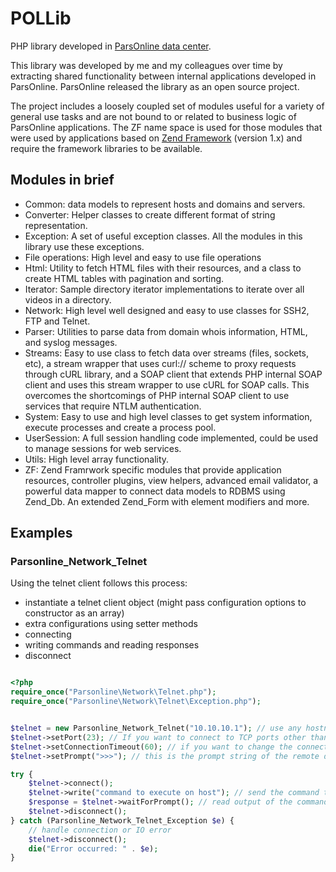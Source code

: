 # POLLib

PHP library developed in [ParsOnline data center][1].

This library was developed by me and my colleagues over time by extracting shared functionality between internal applications developed in ParsOnline. ParsOnline released the library as an open source project.

The project includes a loosely coupled set of modules useful for a variety of general use tasks and are not bound to or related to business logic of ParsOnline applications.
The ZF name space is used for those modules that were used by applications based on [Zend Framework][2] (version 1.x) and require the framework libraries to be available.

## Modules in brief

 * Common: data models to represent hosts and domains and servers.
 * Converter: Helper classes to create different format of string representation.
 * Exception: A set of useful exception classes. All the modules in this library use these exceptions.
 * File operations: High level and easy to use file operations
 * Html: Utility to fetch HTML files with their resources, and a class to create HTML tables with pagination and sorting.
 * Iterator: Sample directory iterator implementations to iterate over all videos in a directory.
 * Network: High level well designed and easy to use classes for SSH2, FTP and Telnet.
 * Parser: Utilities to parse data from domain whois information, HTML, and syslog messages.
 * Streams: Easy to use class to fetch data over streams (files, sockets, etc), a stream wrapper that uses curl:// scheme to proxy requests through cURL library, and a SOAP client that extends PHP internal SOAP client and uses this stream wrapper to use cURL for SOAP calls. This overcomes the shortcomings of PHP internal SOAP client to use services that require NTLM authentication.
 * System: Easy to use and high level classes to get system information, execute processes and create a process pool.
 * UserSession: A full session handling code implemented, could be used to manage sessions for web services.
 * Utils: High level array functionality.
 * ZF: Zend Framrwork specific modules that provide application resources, controller plugins, view helpers, advanced email validator, a powerful data mapper to connect data models to RDBMS using Zend\_Db. An extended Zend\_Form with element modifiers and more.

## Examples

### Parsonline_Network_Telnet

Using the telnet client follows this process:

 * instantiate a telnet client object (might pass configuration options to constructor as an array)
 * extra configurations using setter methods
 * connecting
 * writing commands and reading responses
 * disconnect

```php

<?php
require_once("Parsonline\Network\Telnet.php");
require_once("Parsonline\Network\Telnet\Exception.php");


$telnet = new Parsonline_Network_Telnet("10.10.10.1"); // use any hostname or IP address instead of 10.10.10.1
$telnet->setPort(23); // If you want to connect to TCP ports other than Telnet default (23), (optional)
$telnet->setConnectionTimeout(60); // if you want to change the connection timeout (optional)
$telnet->setPrompt(">>>"); // this is the prompt string of the remote device. this will help telnet library to detect if output of previous command is finished and reached to the command prompt or not.

try {
    $telnet->connect();
    $telnet->write("command to execute on host"); // send the command to be executed on remote host
    $response = $telnet->waitForPrompt(); // read output of the command from remote host
    $telnet->disconnect();
} catch (Parsonline_Network_Telnet_Exception $e) {
    // handle connection or IO error
    $telnet->disconnect();
    die("Error occurred: " . $e);
}
```

[1]: http://www.parsonline.net/en/
[2]: http://framework.zend.com/

